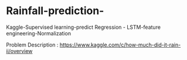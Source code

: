 # Rainfall-prediction-
Kaggle-Supervised learning-predict Regression - LSTM-feature engineering-Normalization

Problem Description :
https://www.kaggle.com/c/how-much-did-it-rain-ii/overview
